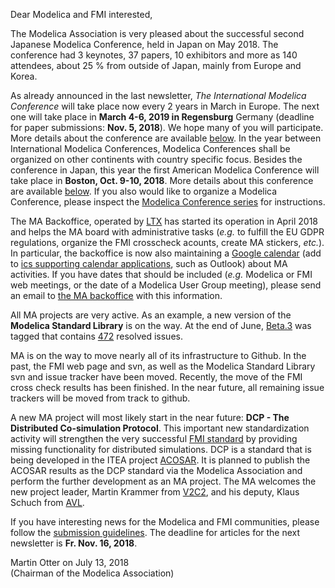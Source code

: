 Dear Modelica and FMI interested,

The Modelica Association is very pleased about the successful second 
Japanese Modelica Conference, held in Japan on May 2018. The conference 
had 3 keynotes, 37 papers, 10 exhibitors and more as 140 attendees, 
about 25 % from outside of Japan, mainly from Europe and Korea.

As already announced in the last newsletter, *The International Modelica Conference* 
will take place now every 2 years in March in Europe. The next one will take 
place in **March 4-6, 2019 in Regensburg** Germany (deadline for paper 
submissions: **Nov. 5, 2018**). We hope many of you will participate. 
More details about the conference are available 
[below](https://newsletter.modelica.org/2018-02/Modelica2019.md).
In the year between International Modelica Conferences, Modelica Conferences shall
be organized on other continents with country specific focus.
Besides the conference in Japan, this year the first American Modelica
Conference will take place in **Boston, Oct. 9-10, 2018**. More details about
this conference are available [below](https://newsletter.modelica.org/2018-02/modelica2018Americas.md).
If you also would like to organize a Modelica Conference, please inspect the 
[Modelica Conference series](https://www.modelica.org/publications/ModelicaConference) 
for instructions.

The MA Backoffice, operated by [LTX](http://www.ltx.de/english.html) has 
started its operation in April 2018 and helps the MA board with administrative
tasks (*e.g.* to fulfill the EU GDPR regulations, organize the FMI crosscheck acounts,
create MA stickers, *etc.*). In particular, the backoffice is now also maintaining a 
[Google calendar](https://calendar.google.com/calendar/embed?src=backoffice%40modelica.org)
(add to [ics supporting calendar applications](https://calendar.google.com/calendar/ical/backoffice%40modelica.org/public/basic.ics), such as Outlook) 
about MA activities. If you have dates that should be included
(*e.g.* Modelica or FMI web meetings, or the date of a Modelica User Group meeting),
please send an email to [the MA backoffice](mailto:backoffice@modelica.org) with this information.

All MA projects are very active. As an example, a new version of the **Modelica Standard Library**
is on the way. At the end of June, [Beta.3](https://github.com/modelica/ModelicaStandardLibrary/releases/tag/v3.2.3-beta.3) 
was tagged that contains [472](https://github.com/modelica/ModelicaStandardLibrary/releases/download/v3.2.3-beta.3/ResolvedGitHubIssues.pdf) 
resolved issues.

MA is on the way to move nearly all of its infrastructure to Github. In the past, the FMI web page
and svn, as well as the Modelica Standard Library svn and issue  tracker have been moved.
Recently, the move of the FMI cross check results has been finished.
In the near future, all remaining issue trackers will be moved from track to github.

A new MA project will most likely start in the near future:
**DCP - The Distributed Co-simulation Protocol**.
This important new standardization activity will strengthen the very successful
[FMI standard](https://fmi-standard.org/) by providing missing functionality for
distributed simulations. DCP is a standard that is being developed in the
ITEA project [ACOSAR](https://itea3.org/project/acosar.html).
It is planned to publish the ACOSAR results as the DCP standard via 
the Modelica Association and perform the further development as an MA project.
The MA welcomes the new project leader, Martin Krammer from [V2C2](https://www.v2c2.at/),
and his deputy, Klaus Schuch from [AVL](https://www.avl.com).

If you have interesting news for the Modelica and FMI communities, please follow the
[submission guidelines](https://newsletter.modelica.org/submission-guidelines.html). 
The deadline for articles for the next newsletter is **Fr. Nov. 16, 2018**.

Martin Otter on July 13, 2018    
(Chairman of the Modelica Association)
